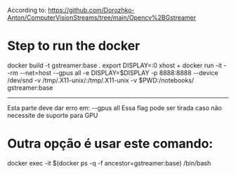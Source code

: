 According to: https://github.com/Dorozhko-Anton/ComputerVisionStreams/tree/main/Opencv%2BGstreamer

# Step to run the docker
docker build -t gstreamer:base .
export DISPLAY=:0
xhost +
docker run -it --rm --net=host --gpus all -e DISPLAY=$DISPLAY -p 8888:8888 --device /dev/snd -v /tmp/.X11-unix/:/tmp/.X11-unix -v $PWD:/notebooks/ gstreamer:base
__________
Esta parte deve dar erro em: --gpus all
Essa flag pode ser tirada caso não necessite de suporte para GPU

# Outra opção é usar este comando:

docker exec -it $(docker ps -q -f ancestor=gstreamer:base) /bin/bash
